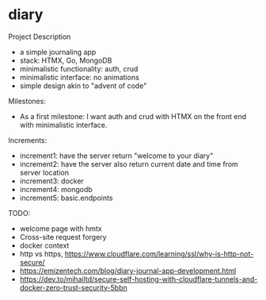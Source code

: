 # diary

Project Description
- a simple journaling app
- stack: HTMX, Go, MongoDB
- minimalistic functionality: auth, crud
- minimalistic interface: no animations
- simple design akin to "advent of code"

Milestones:
- As a first milestone: I want auth and crud with HTMX on the front end with minimalistic interface.

Increments:
- increment1: have the server return "welcome to your diary"
- increment2: have the server also return current date and time from server location
- increment3: docker
- increment4: mongodb
- increment5: basic.endpoints


TODO:
- welcome page with hmtx
- Cross-site request forgery
- docker context
- http vs https, https://www.cloudflare.com/learning/ssl/why-is-http-not-secure/
- https://emizentech.com/blog/diary-journal-app-development.html
- https://dev.to/mihailtd/secure-self-hosting-with-cloudflare-tunnels-and-docker-zero-trust-security-5bbn
